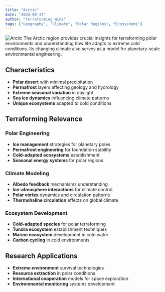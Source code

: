 ```yaml
---
title: "Arctic"
date: "2024-08-17"
author: "Terraforming Wiki"
tags: ["Geography", "Climate", "Polar Regions", "Ecosystems"]
---
```


![Arctic](https://upload.wikimedia.org/wikipedia/commons/thumb/9/9e/Arctic.svg/956px-Arctic.svg.png?20230811210027)
The Arctic region provides crucial insights for terraforming polar environments and understanding how life adapts to extreme cold conditions. Its changing climate also serves as a model for planetary-scale environmental engineering.

## Characteristics

- **Polar desert** with minimal precipitation
- **Permafrost** layers affecting geology and hydrology
- **Extreme seasonal variation** in daylight
- **Sea ice dynamics** influencing climate patterns
- **Unique ecosystems** adapted to cold conditions

## Terraforming Relevance

### Polar Engineering
- **Ice management** strategies for planetary poles
- **Permafrost engineering** for foundation stability
- **Cold-adapted ecosystems** establishment
- **Seasonal energy systems** for polar regions

### Climate Modeling
- **Albedo feedback** mechanisms understanding
- **Ice-atmosphere interactions** for climate control
- **Polar vortex** dynamics and circulation patterns
- **Thermohaline circulation** effects on global climate

### Ecosystem Development
- **Cold-adapted species** for polar terraforming
- **Tundra ecosystem** establishment techniques
- **Marine ecosystem** development in cold water
- **Carbon cycling** in cold environments

## Research Applications

- **Extreme environment** survival technologies
- **Resource extraction** in polar conditions
- **International cooperation** models for space exploration
- **Environmental monitoring** systems development